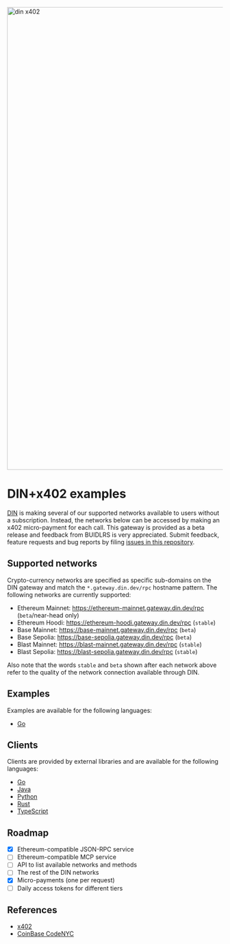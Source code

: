 <img width="1920" height="1080" alt="din x402" src="https://github.com/user-attachments/assets/c922e0ab-3fc2-4a1c-af64-1b23e072a9d4" />

# DIN+x402 examples

[DIN](https://din.build) is making several of our supported networks available to users without a subscription.  Instead, the networks below can be accessed by making an x402 micro-payment for each call.  This gateway is provided as a beta release and feedback from BUIDLRS is very appreciated.  Submit feedback, feature requests and bug reports by filing [issues in this repository](https://github.com/DIN-center/din-x402-examples/issues).

## Supported networks

Crypto-currency networks are specified as specific sub-domains on the DIN gateway and match the `*.gateway.din.dev/rpc` hostname pattern.  The following networks are currently supported:

* Ethereum Mainnet: https://ethereum-mainnet.gateway.din.dev/rpc (`beta`/near-head only)
* Ethereum Hoodi: https://ethereum-hoodi.gateway.din.dev/rpc (`stable`)
* Base Mainnet: https://base-mainnet.gateway.din.dev/rpc (`beta`)
* Base Sepolia: https://base-sepolia.gateway.din.dev/rpc (`beta`)
* Blast Mainnet: https://blast-mainnet.gateway.din.dev/rpc (`stable`)
* Blast Sepolia: https://blast-sepolia.gateway.din.dev/rpc (`stable`)


Also note that the words `stable` and `beta` shown after each network above refer to the quality of the network connection available through DIN.

## Examples

Examples are available for the following languages:

* [Go](/main.go)

## Clients

Clients are provided by external libraries and are available for the following languages:

* [Go](github.com/selesy/x402-buyer)
* [Java](https://github.com/coinbase/x402/tree/main/java/src/main/java/com/coinbase/x402/client)
* [Python](https://github.com/coinbase/x402/tree/main/python/x402/src/x402/clients)
* [Rust](https://github.com/x402-rs/x402-rs/tree/b13a4714432ae3421b0421c61103e5a57f8b5d38/crates/x402-reqwest)
* [TypeScript](https://github.com/coinbase/x402/tree/main/typescript/packages)

## Roadmap

* [x] Ethereum-compatible JSON-RPC service
* [ ] Ethereum-compatible MCP service
* [ ] API to list available networks and methods
* [ ] The rest of the DIN networks
* [x] Micro-payments (one per request)
* [ ] Daily access tokens for different tiers

## References

* [x402](https://www.x402.org/)
* [CoinBase CodeNYC](https://www.coinbase.com/developer-platform/codenyc)
